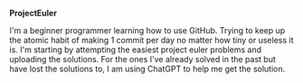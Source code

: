 **ProjectEuler**  
  
I'm a beginner programmer learning how to use GitHub. Trying to keep up the atomic habit of making 1 commit per day no matter how tiny or useless it is. I'm starting by attempting the easiest project euler problems and uploading the solutions. For the ones I've already solved in the past but have lost the solutions to, I am using ChatGPT to help me get the solution. 

